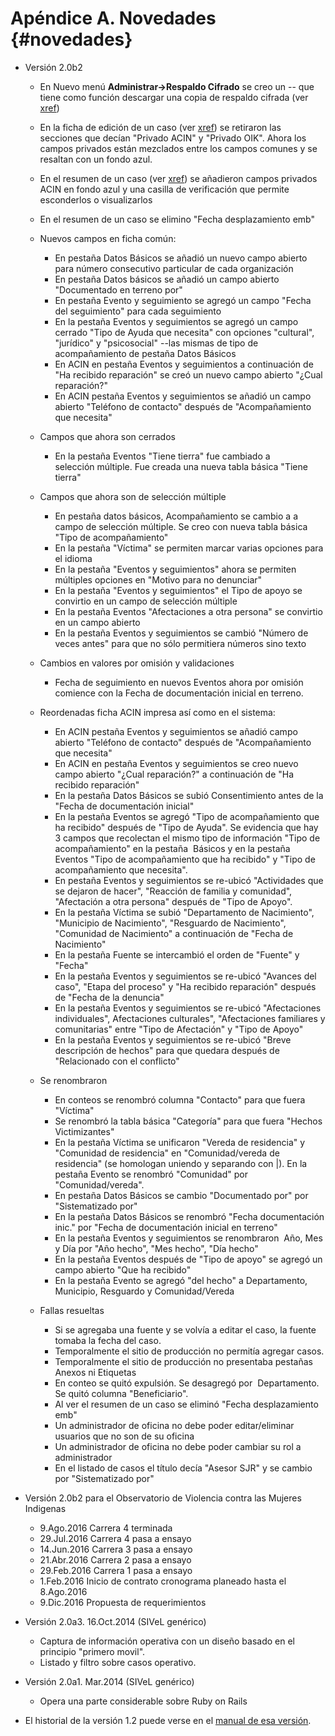  
# Apéndice A. Novedades {#novedades}
* Versión 2.0b2 
	* En Nuevo menú __Administrar->Respaldo Cifrado__ se creo un -- 
	que tiene como función descargar una copia de respaldo cifrada 
	(ver [xref](#copia_de_respaldo_cifrada))
	* En la ficha de edición de un caso (ver [xref](#ficha_comun))
	   se retiraron las secciones que decían "Privado ACIN" y 
	   "Privado OIK".  Ahora los campos privados están mezclados entre 
	   los campos comunes y se resaltan con un fondo azul.
	* En el resumen de un caso (ver [xref](#resumen_de_un_caso)) se 
	  añadieron campos privados ACIN en fondo azul y una casilla de 
	  verificación que permite esconderlos o visualizarlos
	* En el resumen de un caso se elimino "Fecha desplazamiento emb"  
	
	* Nuevos campos en ficha común:
		* En pestaña Datos Básicos se añadió un nuevo campo 
		  abierto para número consecutivo particular de cada 
		  organización
		* En pestaña Datos básicos se añadió un campo abierto 
		  "Documentado en terreno por"
	 	* En pestaña Evento y seguimiento se agregó un campo
		  "Fecha del seguimiento" para cada seguimiento
		* En la pestaña Eventos y seguimientos se agregó un 
		  campo cerrado "Tipo de Ayuda que necesita" con 
		  opciones "cultural", "jurídico" y "psicosocial" 
		  --las mismas de tipo de acompañamiento de pestaña 
		  Datos Básicos
		* En ACIN en pestaña Eventos y seguimientos a 
		  continuación de "Ha recibido reparación" 
		  se creó un nuevo campo abierto "¿Cual reparación?"  
		* En ACIN pestaña Eventos y seguimientos se añadió un campo 
		  abierto "Teléfono de contacto" después de "Acompañamiento 
		  que necesita"
  

	* Campos que ahora son cerrados 
		* En la pestaña Eventos "Tiene tierra" fue cambiado a  
		  selección múltiple. Fue creada una nueva tabla 
		  básica "Tiene tierra"

	* Campos que ahora son de selección múltiple
		* En pestaña datos básicos, Acompañamiento se cambio a
	   	  a campo de selección múltiple. Se creo con nueva tabla básica 
	 	  "Tipo de acompañamiento"
		* En la pestaña "Víctima" se permiten marcar varias 
		  opciones para el idioma
		* En la pestaña "Eventos y seguimientos" ahora se 
		  permiten múltiples opciones en "Motivo para no denunciar"
		* En la pestaña "Eventos y seguimientos" el Tipo de 
		  apoyo se convirtio en un campo de selección múltiple
		* En la pestaña Eventos "Afectaciones a otra persona" 
		  se convirtio en un campo abierto 
		* En la pestaña Eventos y seguimientos se cambió 
	  	  "Número de veces antes" para que no sólo permitiera 
		  números sino texto 

	* Cambios en valores por omisión y validaciones
		* Fecha de seguimiento en nuevos Eventos ahora por 
		  omisión comience con la Fecha de documentación inicial en 
		  terreno.

	* Reordenadas ficha ACIN impresa así como en el sistema:
		* En ACIN pestaña Eventos y seguimientos se añadió 
	 	  campo abierto "Teléfono de contacto" después de 
		  "Acompañamiento que necesita" 
		* En ACIN en pestaña Eventos y seguimientos se creo 
		  nuevo campo abierto "¿Cual reparación?" a 
		  continuación de "Ha recibido reparación" 
		* En la pestaña Datos Básicos se subió Consentimiento 
	  	  antes de la "Fecha de documentación inicial"
		* En la pestaña Eventos se agregó "Tipo de 
		  acompañamiento que ha recibido" después de "Tipo de Ayuda".
		  Se evidencia que hay 3 campos que recolectan el mismo tipo 
		  de información "Tipo de acompañamiento" en la pestaña 
		  Básicos y en la pestaña Eventos "Tipo de acompañamiento 
		  que ha recibido" y "Tipo de acompañamiento que necesita". 
		* En pestaña Eventos y seguimientos se re-ubicó 
		  "Actividades que se dejaron de hacer", "Reacción de 
		  familia y comunidad", "Afectación a otra persona" 
		  después de "Tipo de Apoyo".
		* En la pestaña Víctima se subió "Departamento 
		  de Nacimiento", "Municipio de Nacimiento", 
		  "Resguardo de Nacimiento", "Comunidad de Nacimiento" 
		  a continuación de "Fecha de Nacimiento"
		* En la pestaña Fuente se intercambió el orden de 
		  "Fuente" y "Fecha"
		* En la pestaña Eventos y seguimientos se 
		  re-ubicó "Avances del caso", "Etapa del proceso" y 
		  "Ha recibido reparación" después de "Fecha de la 
		  denuncia"
		* En la pestaña Eventos y seguimientos se 
		  re-ubicó "Afectaciones individuales", Afectaciones 
		  culturales", "Afectaciones familiares y comunitarias"
		  entre "Tipo de Afectación" y "Tipo de Apoyo"
		* En la pestaña Eventos y seguimientos se 
		  re-ubicó "Breve descripción de hechos" 
		  para que quedara después de "Relacionado 
		  con el conflicto" 
	

	* Se renombraron
		* En conteos se renombró columna "Contacto" 
		  para que fuera "Víctima"
		* Se renombró la tabla básica "Categoría" para que 
		  fuera "Hechos Victimizantes"
		* En la pestaña Víctima se unificaron "Vereda de 
		  residencia" y "Comunidad de residencia" en 
		  "Comunidad/vereda de residencia" (se homologan 
		  uniendo y separando con |). En la pestaña 
		  Evento se renombró "Comunidad" por 
		  "Comunidad/vereda".
		* En pestaña Datos Básicos se cambio "Documentado 
		  por" por "Sistematizado por"
		* En la pestaña Datos Básicos se renombró "Fecha 
		  documentación inic." por "Fecha de 
		  documentación inicial en terreno"
		* En la pestaña Eventos y seguimientos se renombraron 
		  Año, Mes y Día por "Año hecho", "Mes hecho", 
		  "Día hecho"
		* En la pestaña Eventos después de "Tipo de apoyo" 
		  se agregó un campo abierto "Que ha recibido" 
		* En la pestaña Evento se agregó  "del hecho" a 
	  	  Departamento, Municipio, Resguardo y 
		  Comunidad/Vereda 

	* Fallas resueltas
		* Si se agregaba una fuente y se volvía a editar el caso, 
		  la fuente tomaba la fecha del caso.
		* Temporalmente el sitio de producción no permitía 
		  agregar casos.  
		* Temporalmente el sitio de producción no presentaba 
		  pestañas Anexos ni Etiquetas 
		* En conteo se  quitó expulsión. Se desagregó por 
		  Departamento.  Se quitó columna "Beneficiario". 
		* Al ver el resumen de un caso se eliminó 
		  "Fecha desplazamiento emb"
		* Un administrador de oficina no debe poder 
		  editar/eliminar usuarios que no son de su oficina
		* Un administrador de oficina no debe poder cambiar 
		  su rol a administrador 
		* En el listado de casos el título decía "Asesor SJR"
		  y se cambio por "Sistematizado por"
		

		  

* Versión 2.0b2 para el Observatorio de Violencia contra las Mujeres Indigenas
	* 9.Ago.2016 Carrera 4 terminada
	* 29.Jul.2016 Carrera 4 pasa a ensayo
	* 14.Jun.2016 Carrera 3 pasa a ensayo
	* 21.Abr.2016 Carrera 2 pasa a ensayo
	* 29.Feb.2016 Carrera 1 pasa a ensayo
	* 1.Feb.2016 Inicio de contrato cronograma planeado hasta el 8.Ago.2016 
	* 9.Dic.2016 Propuesta de requerimientos

* Versión 2.0a3. 16.Oct.2014   (SIVeL genérico)
	* Captura de información operativa con un diseño basado en el 
	  principio "primero movil".  
	* Listado y filtro sobre casos operativo.

* Versión 2.0a1. Mar.2014 (SIVeL genérico)
	* Opera una parte considerable sobre Ruby on Rails

* El historial de la versión 1.2 puede verse en el [manual de esa versión](http://sivel.sourceforge.net/1.2/).


